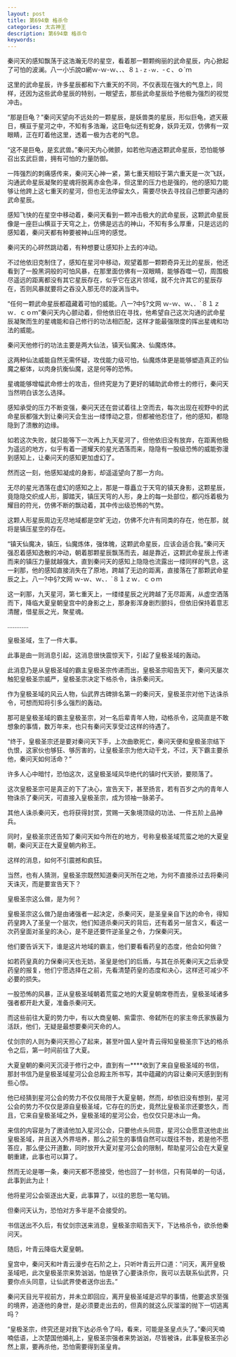 ```yaml
---
layout: post
title: 第694章 格杀令
categories: 太古神王
description: 第694章 格杀令
keywords:
---
```


秦问天的感知飘荡于这浩瀚无尽的星空，看着那一颗颗绚丽的武命星辰，内心掀起了可怕的波澜。八一小卐說¤網ｗ-ｗ-ｗ、．、８`１-ｚ-ｗ`．-ｃ、ｏ`ｍ

这里的武命星辰，许多星辰都和下六重天的不同，不仅表现在强大的气息上，同样，还因为这些武命星辰的特别，一眼望去，那些武命星辰给予他极为强烈的视觉冲击。

“那是巨龟？”秦问天望向不远处的一颗星辰，是妖兽类的星辰，形似巨龟，遮天蔽日，横亘于星河之中，不知有多浩瀚，这巨龟似还有蛇身，妖异无双，仿佛有一双眼睛，正在盯着他这里，透着一极为古老的气息。

“这不是巨龟，是玄武兽。”秦问天内心微颤，如若他沟通这颗武命星辰，恐怕能够召出玄武巨兽，拥有可怕的力量防御。

一阵强烈的刺痛感传来，秦问天心神一紧，第七重天相较于第六重天是一次飞跃，沟通武命星辰凝聚的星魂将脱离赤金色泽，但这里的压力也是强的，他的感知力能够让他跨上这七重天的星河，但也无法停留太久，需要尽快去寻找自己想要沟通的武命星辰。

感知飞快的在星空中移动着，秦问天看到一颗冲击极大的武命星辰，这颗武命星辰像是一座巨山横亘于天穹之上，仿佛是远古的神山，不知有多么厚重，只是远远的感知着，秦问天都有种要被神山压垮的感觉。

秦问天的心砰然跳动着，有种想要让感知扑上去的冲动。

不过他依旧克制住了，感知在星河中移动，观望着那一颗颗奇异无比的星辰，他还看到了一股黑洞般的可怕风暴，在那里面仿佛有一双眼睛，能够吞噬一切，周围极尽遥远的距离都没有其它星辰存在，似乎它在这片领域，就不允许其它的星辰存在，否则风暴就要将之吞没入那无尽的漩涡当中。

“任何一颗武命星辰都蕴藏着可怕的威能。八一?中§?文网  ｗ-ｗ、ｗ、．`８１ｚｗ．ｃｏｍ”秦问天内心颤动着，但他依旧在寻找，他希望自己这次沟通的武命星辰凝聚而生的星魂能和自己修行的功法相匹配，这样才能最强限度的挥出星魂和功法的威能。

秦问天他修行的功法主要是两大仙法，镇天仙魔决、仙魔炼体。

这两种仙法威能自然无需怀疑，攻伐能力级可怕，仙魔炼体更是能够塑造真正的仙魔之躯体，以肉身抗衡仙魔，这是何等的恐怖。

星魂能够增幅武命修士的攻击，但终究是为了更好的辅助武命修士的修行，秦问天当然明白该怎么选择。

感知承受的压力不断变强，秦问天还在尝试着往上空而去，每次出现在视野中的武命星辰都强大到让秦问天会生出一缕悸动之意，但都被他忍住了，他的感知，都隐隐到了溃散的边缘。

如若这次失败，就只能等下一次再上九天星河了，但他依旧没有放弃，在距离他极为遥远的地方，似乎有着一道耀天的星光洒落而来，隐隐有一股级恐怖的威能弥漫到感知上，让秦问天的感知更加虚幻了。

然而这一刻，他感知凝成的身影，却遥遥望向了那一方向。

无尽的星光洒落在虚幻的感知之上，那是一尊矗立于天穹的镇天身影，这颗星辰，竟隐隐交织成人形，脚踏天，镇压天穹的人形，身上的每一处部位，都闪烁着极为耀目的符光，仿佛不断的飘动着，其中传出级恐怖的气势。

这颗人形星辰周边无尽地域都是空旷无边，仿佛不允许有同类的存在，他在那，就将是镇压星空的存在。

“镇天仙魔决，镇压，仙魔炼体，强体魄，这颗武命星辰，应该会适合我。”秦问天强忍着感知逸散的冲动，朝着那颗星辰飘荡而去，越是靠近，这颗武命星辰上传递而来的镇压力量就越强大，直到秦问天的感知上隐隐也流露出一缕同样的气息，这一刹那，他的感知直接消失在了原地，跨越了无边的距离，直接落在了那颗武命星辰之上。八一?中§?文网  ｗ-ｗ、ｗ、．`８１ｚｗ．ｃｏｍ

这一刹那，九天星河，第七重天上，一缕缕星辰之光跨越了无尽距离，从虚空洒落而下，降临大夏皇朝皇宫中的身影之上，那身影浑身剧烈颤抖，但依旧保持着意志清醒，借星辰之光，聚星魂。

…………

皇极圣域，生了一件大事。

此事是由一则消息引起，这消息很快震惊天下，引起了皇极圣域的轰动。

此消息乃是从皇极圣域的霸主皇极圣宗传递而出，皇极圣宗昭告天下，秦问天屡次触犯皇极圣宗威严，皇极圣宗决定下格杀令，诛杀秦问天。

作为皇极圣域的风云人物，仙武界古碑排名第一的秦问天，皇极圣宗对他下达诛杀令，可想而知将引多么强烈的轰动。

那可是皇极圣域的霸主皇极圣宗，对一名后辈青年人物，动格杀令，这简直是不敢想象的事情，数万年来，也只有秦问天享受过这样的待遇了。

“终于，皇极圣宗还是要对秦问天下手，上次曲歌死亡，秦问天便和皇极圣宗结下仇恨，这家伙也够狂、够厉害的，让皇极圣宗为他大动干戈，不过，天下霸主要杀他，秦问天如何活命？”

许多人心中暗忖，恐怕这次，这皇极圣域风华绝代的镇时代天骄，要陨落了。

这次皇极圣宗可是真正的下了决心，宣告天下，甚至扬言，若有百岁之内的青年人物诛杀了秦问天，可直接入皇极圣宗，成为领袖一脉弟子。

其他人诛杀秦问天，也将获得封赏，赏赐一天象境顶级的功法、一件五阶上品神兵。

同时，皇极圣宗还告知了秦问天如今所在的地方，号称皇极圣域荒蛮之地的大夏皇朝，秦问天正在大夏皇朝内称王。

这样的消息，如何不引震撼和疯狂。

当然，也有人猜测，皇极圣宗既然知道秦问天所在之地，为何不直接杀过去将秦问天诛灭，而是要宣告天下？

皇极圣宗这么做，是为何？

皇极圣宗这么做乃是由诸强者一起决定，杀秦问天，是圣皇亲自下达的命令，得知药皇跨入了圣皇一个层次，他们知道杀秦问天的背后，还有着另一层含义，看这一次药皇面对圣皇的决心，是不是还要忤逆圣皇之令，力保秦问天。

他们要告诉天下，谁是这片地域的霸主，他们要看看药皇的态度，他会如何做？

如若药皇真的力保秦问天也无妨，圣皇是他们的后盾，与其在杀死秦问天之后承受药皇的报复，他们宁愿选择在之前，先看清楚药皇的态度和决心，这样还可减少不必要的损失。

一股恐怖的风暴，正从皇极圣域朝着荒蛮之地的大夏皇朝席卷而去，皇极圣域诸多强者都开赴大夏，准备杀秦问天。

而这些前往大夏的势力中，有以大商皇朝、紫雷宗、帝弑所在的家主帝氏家族最为活跃，他们，无疑是最想要秦问天命的人。

仗剑宗的人则为秦问天担心了起来，甚至叶国人皇叶青云得知皇极圣宗下达的格杀令之后，第一时间前往了大夏。

大夏皇朝的秦问天沉浸于修行之中，直到有一****收到了来自皇极圣域的书信，那封书信乃是皇极圣域星河公会总殿主所书写，其中蕴藏的内容让秦问天感到到有些心惊。

他已经猜到星河公会的势力不仅仅局限于大夏皇朝，然而，却依旧没有想到，星河公会的势力不仅仅是源自皇极圣域，它存在的历史，竟然比皇极圣宗还要悠久，而且，它来自皇极圣域之外，皇极圣域的星河公会，也仅仅只是冰山一角。

来信的内容是为了邀请他加入星河公会，只要他点头同意，星河公会愿意送他走出皇极圣域，并且送入外界培养，那么之前生的事情自然可以既往不咎，若是他不愿答应，那么便公开道歉，同时放开大夏对星河公会的限制，帮助星河公会在大夏皇朝重建，此事也可以算了。

然而无论是哪一条，秦问天都不愿接受，他也回了一封书信，只有简单的一句话，此事到此为止！

他将星河公会驱逐出大夏，此事算了，以往的恩怨一笔勾销。

但秦问天认为，恐怕对方多半是不会接受的。

书信送出不久后，有仗剑宗送来消息，皇极圣宗昭告天下，下达格杀令，欲杀他秦问天。

随后，叶青云降临大夏皇朝。

皇宫中，秦问天和叶青云漫步在石阶之上，只听叶青云开口道：“问天，离开皇极圣域吧，此次皇极圣宗来势汹汹，怕是铁了心要诛杀你，我可以去联系仙武界，只要你点头同意，让仙武界使者送你出去。”

秦问天目光平视前方，并未立即回应，离开皇极圣域是迟早的事情，他要追求至强的境界，追逐他的身世，是必须要走出去的，但真的就这么灰溜溜的抛下一切逃离吗？

“皇极圣宗，终究还是对我下达必杀令了吗，看来，可能是圣皇点头了。”秦问天喃喃低语，上次楚国他婚礼上，皇极圣宗强者来势汹汹，尽皆被诛，此事皇极圣宗必然上禀，要再杀他，恐怕需要得到圣皇肯。
